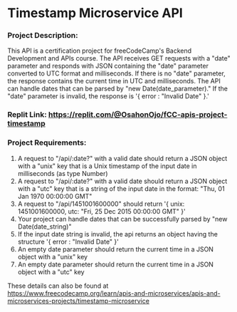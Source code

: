 # Timestamp Microservice API

### Project Description:
This API is a certification project for freeCodeCamp's Backend Development and APIs course. The API receives GET requests with a "date" parameter and responds with JSON containing the "date" parameter converted to UTC format and milliseconds. If there is no "date" parameter, the response contains the current time in UTC and milliseconds. The API can handle dates that can be parsed by "new Date(date_parameter)." If the "date" parameter is invalid, the response is '{ error : "Invalid Date" }.'

### Replit Link: https://replit.com/@OsahonOjo/fCC-apis-project-timestamp

### Project Requirements:
1. A request to "/api/:date?" with a valid date should return a JSON object with a "unix" key that is a Unix timestamp of the input date in milliseconds (as type Number)
2. A request to "/api/:date?" with a valid date should return a JSON object with a "utc" key that is a string of the input date in the format: "Thu, 01 Jan 1970 00:00:00 GMT"
3. A request to "/api/1451001600000" should return '{ unix: 1451001600000, utc: "Fri, 25 Dec 2015 00:00:00 GMT" }'
4. Your project can handle dates that can be successfully parsed by "new Date(date_string)"
5. If the input date string is invalid, the api returns an object having the structure '{ error : "Invalid Date" }'
6. An empty date parameter should return the current time in a JSON object with a "unix" key
7. An empty date parameter should return the current time in a JSON object with a "utc" key

These details can also be found at https://www.freecodecamp.org/learn/apis-and-microservices/apis-and-microservices-projects/timestamp-microservice
